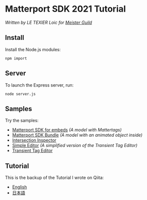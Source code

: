 # Matterport SDK 2021 Tutorial
_Written by LE TEXIER Loic for [Meister Guild](https://m-gild.com)_

## Install
Install the Node.js modules:

```
npm import
```
## Server
To launch the Express server, run:

```
node server.js
```
## Samples
Try the samples:

- [Matterport SDK for embeds](https://localhost:8000) _(A model with Mattertags)_
- [Matterport SDK Bundle](https://localhost:8000/bundle) _(A model with an animated object inside)_
- [Intersection Inspector](https://localhost:8000/inspector)
- [Simple Editor](https://localhost:8000/editor) _(A simplified version of the Transient Tag Editor)_
- [Transient Tag Editor](https://localhost:8000/editor-full)

## Tutorial
This is the backup of the Tutorial I wrote on Qiita:

- [English](tutorial.md)
- [日本語](チュートリアル.md)